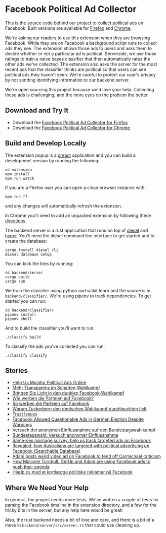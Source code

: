 # Facebook Political Ad Collector

This is the source code behind our project to collect political ads on Facebook. Built versions are available for [Firefox](https://addons.mozilla.org/en-US/firefox/addon/facebook-ad-collector/) and [Chrome](https://chrome.google.com/webstore/detail/facebook-political-ad-col/enliecaalhkhhihcmnbjfmmjkljlcinl).

We're asking our readers to use this extension when they are browsing Facebook. While they are on Facebook a background script runs to collect ads they see. The extension shows those ads to users and asks them to decide whether or not a particular ad is political. Serverside, we use those ratings to train a naive bayes classifier that then automatically rates the other ads we've collected. The extension also asks the server for the most recent ads that the classifier thinks are political so that users can see political ads they haven't seen. We're careful to protect our user's privacy by not sending identifying information to our backend server.

We're open sourcing this project because we'd love your help. Collecting these ads is challenging, and the more eyes on the problem the better.

## Download and Try It

* Download the [Facebook Political Ad Collector for Firefox](https://addons.mozilla.org/en-US/firefox/addon/facebook-ad-collector/)
* Download the [Facebook Political Ad Collector for Chrome](https://chrome.google.com/webstore/detail/facebook-political-ad-col/enliecaalhkhhihcmnbjfmmjkljlcinl?hl=en)

## Build and Develop Locally

The extension popup is a [preact](https://preactjs.com/) application and you can build a development version by running the following:

    cd extension
    npm install
    npm run watch

If you are a Firefox user you can open a clean browser instance with:

    npm run ff

and any changes will automatically refresh the extension.

In Chrome you'll need to add an unpacked extension by following these [directions](https://developer.chrome.com/extensions/getstarted).

The backend server is a rust application that runs on top of [diesel](https://diesel.rs) and [hyper](https://hyper.rs/). You'll need the diesel command line interface to get started and to create the database:

    cargo install diesel_cli
    diesel database setup

You can kick the tires by running:

    cd backend/server
    cargo build
    cargo run

We train the classifier using python and scikit learn and the source is in `backend/classifier/`. We're using [pipenv](http://docs.pipenv.org/en/latest/) to track dependencies. To get started you can run:

    cd backend/classifier/
    pipenv install
    pipenv shell

And to build the classifier you'll want to run:

    ./classify build

To classify the ads you've collected you can run:

    ./classify classify

## Stories

* [Help Us Monitor Political Ads Online](https://www.propublica.org/article/help-us-monitor-political-ads-online)
* [Mehr Transparenz im Schatten-Wahlkampf](http://faktenfinder.tagesschau.de/wahlkampf-facebook-dark-ads-101.html)
* [Bringen Sie Licht in den dunklen Facebook-Wahlkampf](http://www.sueddeutsche.de/digital/bundestagswahl-bringen-sie-licht-in-den-dunklen-facebook-wahlkampf-1.3656582)
* [Wie werben die Parteien auf Facebook?](http://www.spiegel.de/netzwelt/games/facebook-political-ad-collector-plugin-sammelt-wahlwerbung-auf-facebook-ein-a-1166566.html)
* [So werben die Parteien auf Facebook](http://www.spiegel.de/netzwelt/web/facebook-political-ad-collector-parteienwerbung-auf-facebook-im-ueberblick-a-1169154.html)
* [Warum Zuckerberg den deutschen Wahlkampf durchleuchten ließ ](http://www.sueddeutsche.de/digital/werbung-auf-facebook-und-google-warum-zuckerberg-den-deutschen-wahlkampf-durchleuchten-liess-1.3679603)
* [Trust Issues](https://www.wnyc.org/story/on-the-media-2017-09-22/)
* [Facebook Allowed Questionable Ads in German Election Despite Warnings](https://www.propublica.org/article/facebook-allowed-questionable-ads-in-german-election-despite-warnings)
* [Versuch der anonymen Einflussnahme auf den Bundestagswahlkampf](http://www.sueddeutsche.de/digital/facebook-versuch-der-anonymen-einflussnahme-auf-den-bundestagswahlkampf-1.3713694)
* [Bundestagswahl: Versuch anonymer Einflussnahme](https://www.ndr.de/fernsehen/sendungen/zapp/Greenwatch-Versuch-anonymer-Einflussnahme,greenwatch100.html)
* [Same-sex marriage survey: help us track targeted ads on Facebook ](https://www.theguardian.com/australia-news/2017/oct/17/same-sex-marriage-survey-help-track-targeted-ads-facebook)
* [Revealed: how Australians are targeted with political advertising on Facebook (Searchable Database)](https://www.theguardian.com/technology/ng-interactive/2017/oct/25/revealed-how-australians-are-targeted-with-political-advertising-on-facebook)
* [Adani posts weird video ad on Facebook to fend off Carmichael criticism](https://www.theguardian.com/business/2017/oct/21/adani-posts-weird-video-ad-on-facebook-to-fend-off-carmichael-criticism)
* [How Malcolm Turnbull, GetUp and Adani are using Facebook ads to push their agenda](https://www.theguardian.com/technology/2017/oct/25/how-malcolm-turnbull-getup-and-adani-are-using-facebook-ads-to-push-their-agenda)
* [Hjælp os med at kortlægge politiske reklamer på Facebook](https://www.information.dk/indland/2017/11/hjaelp-kortlaegge-politiske-reklamer-paa-facebook)


## Where We Need Your Help

In general, the project needs more tests. We've written a couple of tests for parsing the Facebook timeline in the extension directory, and a few for the tricky bits in the server, but any help here would be great!

Also, the rust backend needs a bit of love and care, and there is a bit of a mess in `backend/server/src/server.rs` that could use cleaning up.
